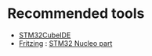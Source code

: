 # Recommended tools
* [STM32CubeIDE](https://www.st.com/en/development-tools/stm32cubeide.html)
* [Fritzing](https://fritzing.org/home/) : [STM32 Nucleo part](https://github.com/fritzing/fritzing-parts/blob/master/core/STM32_Nucleo_board.fzp)
